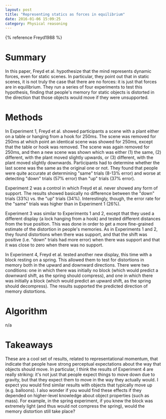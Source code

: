 ```yaml
---
layout: post
title: "Representing statics as forces in equilibrium"
date: 2016-01-06 15:09:25
category: Physical reasoning
---
```


{% reference Freyd1988 %}

# Summary

In this paper, Freyd et al. hypothesize that the mind represents dynamic forces, even for static scenes. In particular, they point out that in static scenes, it is not truly the case that there are no forces: it is just that forces are in equilibrium. They run a series of four experiments to test this hypothesis, finding that people's memory for static objects is distorted in the direction that those objects would move if they were unsupported.

# Methods

In Experiment 1, Freyd et al. showed participants a scene with a plant either on a table or hanging from a hook for 250ms. The scene was removed for 250ms at which point an identical scene was showed for 250ms, except that the table or hook was removed. The scene was again removed for 250ms, and then a new scene was shown which was either (1) the same, (2) different, with the plant moved slightly upwards, or (3) different, with the plant moved slightly downwards. Participants had to determine whether the last scene was the same as the original one or not. They found that people were quite accurate at determining "same" trials (8-13% error) and worse at detecting "down" trials (57% error) than "up" trials (37% error).

Experiment 2 was a control in which Freyd et al. never showed any form of support. The results showed basically no difference between the "down" trials (33%) vs. the "up" trials (34%). Interestingly, though, the error rate for the "same" trials was higher than in Experiment 1 (26%).

Experiment 3 was similar to Experiments 1 and 2, except that they used a different display (a lock hanging from a hook) and tested different distances from the true position. This was done in order to get a more fine-grained estimate of the distortion in people's memories. As in Experiments 1 and 2, they found distortions when there was support, and that the shift was positive (i.e. "down" trials had more error) when there was support and that it was close to zero when there was no support.

In Experiment 4, Freyd et al. tested another new display, this time with a block resting on a spring. This allowed them to test for distortions in memory both in the upward and downward directions. There were two conditions: one in which there was initially no block (which would predict a downward shift, as the spring should compress), and one in which there was initially a block (which would predict an upward shift, as the spring should decompress). The results supported the predicted direction of memory distortions.

# Algorithm

n/a

# Takeaways

These are a cool set of results, related to representational momentum, that indicate that people have strong perceptual expectations about the way that objects should move. In particular, I think the results of Experiment 4 are really striking: it's not just that people expect things to move down due to gravity, but that they expect them to move in the way they actually would. I expect you would find similar results with objects that typically move up (e.g. balloons). I also wonder if you would find these effects if they depended on higher-level knowledge about object properties (such as mass). For example, in the spring experiment, if you knew the block was extremely light (and thus would not compress the spring), would the memory distortion still take place?
